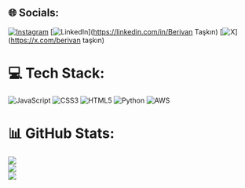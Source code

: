 
## 🌐 Socials:
[![Instagram](https://img.shields.io/badge/Instagram-%23E4405F.svg?logo=Instagram&logoColor=white)](https://instagram.com/berivanntaskin) [![LinkedIn](https://img.shields.io/badge/LinkedIn-%230077B5.svg?logo=linkedin&logoColor=white)](https://linkedin.com/in/Berivan Taşkın) [![X](https://img.shields.io/badge/X-black.svg?logo=X&logoColor=white)](https://x.com/berivan taşkın) 

# 💻 Tech Stack:
![JavaScript](https://img.shields.io/badge/javascript-%23323330.svg?style=for-the-badge&logo=javascript&logoColor=%23F7DF1E) ![CSS3](https://img.shields.io/badge/css3-%231572B6.svg?style=for-the-badge&logo=css3&logoColor=white) ![HTML5](https://img.shields.io/badge/html5-%23E34F26.svg?style=for-the-badge&logo=html5&logoColor=white) ![Python](https://img.shields.io/badge/python-3670A0?style=for-the-badge&logo=python&logoColor=ffdd54) ![AWS](https://img.shields.io/badge/AWS-%23FF9900.svg?style=for-the-badge&logo=amazon-aws&logoColor=white)
# 📊 GitHub Stats:
![](https://github-readme-stats.vercel.app/api?username=berivan19&theme=midnight-purple&hide_border=false&include_all_commits=false&count_private=false)<br/>
![](https://github-readme-streak-stats.herokuapp.com/?user=berivan19&theme=midnight-purple&hide_border=false)<br/>
![](https://github-readme-stats.vercel.app/api/top-langs/?username=berivan19&theme=midnight-purple&hide_border=false&include_all_commits=false&count_private=false&layout=compact)

<!-- Proudly created with GPRM ( https://gprm.itsvg.in ) -->

